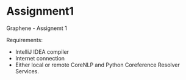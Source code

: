 # Assignment1

Graphene - Assignemt 1

Requirements:
- IntelliJ IDEA compiler
- Internet connection
- Either local or remote CoreNLP and Python Coreference Resolver Services.
